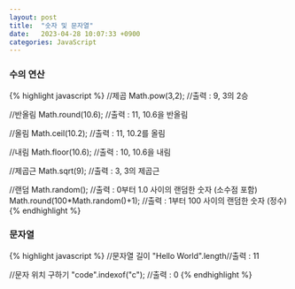 ```yaml
---
layout: post
title:  "숫자 및 문자열"
date:   2023-04-28 10:07:33 +0900
categories: JavaScript
---
```


### 수의 연산
{% highlight javascript %}
//제곱
Math.pow(3,2);       //출력 : 9,   3의 2승

//반올림
Math.round(10.6);    //출력 : 11,  10.6을 반올림

//올림
Math.ceil(10.2);     //출력 : 11,  10.2를 올림

//내림
Math.floor(10.6);    //출력 : 10,  10.6을 내림

//제곱근
Math.sqrt(9);        //출력 : 3,   3의 제곱근

//랜덤
Math.random();       //출력 : 0부터 1.0 사이의 랜덤한 숫자 (소수점 포함)
Math.round(100*Math.random()+1);       //출력 : 1부터 100 사이의 랜덤한 숫자 (정수)
{% endhighlight %}

### 문자열
{% highlight javascript %}
//문자열 길이
"Hello World".length//출력 : 11

//문자 위치 구하기
"code".indexof("c"); //출력 : 0
{% endhighlight %}